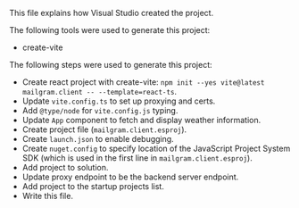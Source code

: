 This file explains how Visual Studio created the project.

The following tools were used to generate this project:
- create-vite

The following steps were used to generate this project:
- Create react project with create-vite: `npm init --yes vite@latest mailgram.client -- --template=react-ts`.
- Update `vite.config.ts` to set up proxying and certs.
- Add `@type/node` for `vite.config.js` typing.
- Update `App` component to fetch and display weather information.
- Create project file (`mailgram.client.esproj`).
- Create `launch.json` to enable debugging.
- Create `nuget.config` to specify location of the JavaScript Project System SDK (which is used in the first line in `mailgram.client.esproj`).
- Add project to solution.
- Update proxy endpoint to be the backend server endpoint.
- Add project to the startup projects list.
- Write this file.
